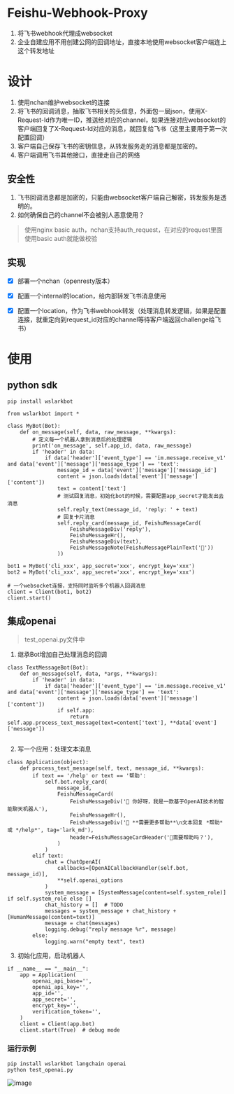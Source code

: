 # Feishu-Webhook-Proxy

1. 将飞书webhook代理成websocket
2. 企业自建应用不用创建公网的回调地址，直接本地使用websocket客户端连上这个转发地址


# 设计
1. 使用nchan维护websocket的连接
2. 将飞书的回调消息，抽取飞书相关的头信息，外面包一层json，使用X-Request-Id作为唯一ID，推送给对应的channel，如果连接对应websocket的客户端回复了X-Request-Id对应的消息，就回复给飞书（这里主要用于第一次配置回调）
3. 客户端自己保存飞书的密钥信息，从转发服务走的消息都是加密的。
4. 客户端调用飞书其他接口，直接走自己的网络

## 安全性
1. 飞书回调消息都是加密的，只能由websocket客户端自己解密，转发服务是透明的。
2. 如何确保自己的channel不会被别人恶意使用？
> 使用nginx basic auth，nchan支持auth_request，在对应的request里面使用basic auth就能做校验  


## 实现
- [x] 部署一个nchan（openresty版本）
- [x] 配置一个internal的location，给内部转发飞书消息使用
- [x] 配置一个location，作为飞书webhook转发（处理消息转发逻辑，如果是配置连接，就重定向到request_id对应的channel等待客户端返回challenge给飞书）


# 使用

## python sdk
```
pip install wslarkbot

from wslarkbot import *

class MyBot(Bot):
    def on_message(self, data, raw_message, **kwargs):
        # 定义每一个机器人拿到消息后的处理逻辑
        print('on_message', self.app_id, data, raw_message)
        if 'header' in data:
            if data['header']['event_type'] == 'im.message.receive_v1' and data['event']['message']['message_type'] == 'text':
                message_id = data['event']['message']['message_id']
                content = json.loads(data['event']['message']['content'])
                text = content['text']
                # 测试回复消息，初始化bot的时候，需要配置app_secret才能发出去消息
                self.reply_text(message_id, 'reply: ' + text)
                # 回复卡片消息
                self.reply_card(message_id, FeishuMessageCard(
                    FeishuMessageDiv('reply'),
                    FeishuMessageHr(),
                    FeishuMessageDiv(text),
                    FeishuMessageNote(FeishuMessagePlainText('🤖'))
                ))

bot1 = MyBot('cli_xxx', app_secret='xxx', encrypt_key='xxx')
bot2 = MyBot('cli_xxx', app_secret='xxx', encrypt_key='xxx')

# 一个websocket连接，支持同时监听多个机器人回调消息
client = Client(bot1, bot2)
client.start()
```

## 集成openai
> test_openai.py文件中
1. 继承Bot增加自己处理消息的回调
```
class TextMessageBot(Bot):
    def on_message(self, data, *args, **kwargs):
        if 'header' in data:
            if data['header']['event_type'] == 'im.message.receive_v1' and data['event']['message']['message_type'] == 'text':
                content = json.loads(data['event']['message']['content'])
                if self.app:
                    return self.app.process_text_message(text=content['text'], **data['event']['message'])


```
2. 写一个应用：处理文本消息
```
class Application(object):
    def process_text_message(self, text, message_id, **kwargs):
        if text == '/help' or text == '帮助':
            self.bot.reply_card(
                message_id,
                FeishuMessageCard(
                    FeishuMessageDiv('👋 你好呀，我是一款基于OpenAI技术的智能聊天机器人'),
                    FeishuMessageHr(),
                    FeishuMessageDiv('🎒 **需要更多帮助**\n文本回复 *帮助* 或 */help*', tag='lark_md'),
                    header=FeishuMessageCardHeader('🎒需要帮助吗？'),
                )
            )
        elif text:
            chat = ChatOpenAI(
                callbacks=[OpenAICallbackHandler(self.bot, message_id)],
                **self.openai_options
            )
            system_message = [SystemMessage(content=self.system_role)] if self.system_role else []
            chat_history = []  # TODO
            messages = system_message + chat_history + [HumanMessage(content=text)]
            message = chat(messages)
            logging.debug("reply message %r", message)
        else:
            logging.warn("empty text", text)
```
3. 初始化应用，启动机器人
```
if __name__ == "__main__":
    app = Application(
        openai_api_base='',
        openai_api_key='',
        app_id='',
        app_secret='',
        encrypt_key='',
        verification_token='',
    )
    client = Client(app.bot)
    client.start(True)  # debug mode

```

### 运行示例
```
pip install wslarkbot langchain openai
python test_openai.py
```
![image](https://github.com/ConnectAI-E/Feishu-Webhook-Proxy/assets/1826685/531c8ff5-3b46-4c15-9600-e02dae55cee2)



